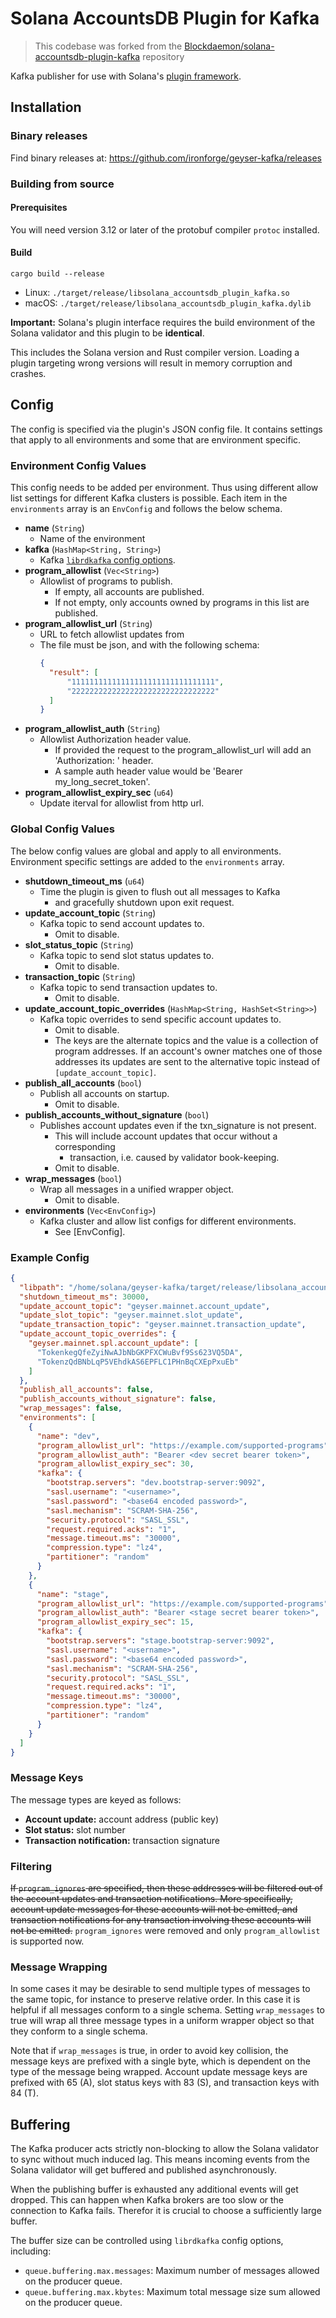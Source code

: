 # Solana AccountsDB Plugin for Kafka

> This codebase was forked from the [Blockdaemon/solana-accountsdb-plugin-kafka](https://github.com/Blockdaemon/solana-accountsdb-plugin-kafka) repository

Kafka publisher for use with Solana's [plugin framework](https://docs.solana.com/developing/plugins/geyser-plugins).

## Installation

### Binary releases

Find binary releases at: https://github.com/ironforge/geyser-kafka/releases

### Building from source

#### Prerequisites

You will need version 3.12 or later of the protobuf compiler `protoc` installed.

#### Build

```shell
cargo build --release
```

- Linux: `./target/release/libsolana_accountsdb_plugin_kafka.so`
- macOS: `./target/release/libsolana_accountsdb_plugin_kafka.dylib`

**Important:** Solana's plugin interface requires the build environment of the Solana validator and this plugin to be **identical**.

This includes the Solana version and Rust compiler version.
Loading a plugin targeting wrong versions will result in memory corruption and crashes.

## Config

The config is specified via the plugin's JSON config file. It contains settings that apply to all
environments and some that are environment specific.

### Environment Config Values

This config needs to be added per environment. Thus using different allow list settings for
different Kafka clusters is possible. Each item in the `environments` array is an `EnvConfig`
and follows the below schema.

* **name** (`String`)
    * Name of the environment
* **kafka** (`HashMap<String, String>`)
    * Kafka [`librdkafka` config options](https://github.com/edenhill/librdkafka/blob/master/CONFIGURATION.md).
* **program_allowlist** (`Vec<String>`)
    * Allowlist of programs to publish.
        * If empty, all accounts are published.
        * If not empty, only accounts owned by programs in this list are published.
* **program_allowlist_url** (`String`)
    * URL to fetch allowlist updates from
    * The file must be json, and with the following schema:
      ```json
      {
        "result": [
            "11111111111111111111111111111111",
            "22222222222222222222222222222222"
        ]
      }
      ```
* **program_allowlist_auth** (`String`)
    * Allowlist Authorization header value.
        * If provided the request to the program_allowlist_url will add an
            'Authorization: <value>' header.
        * A sample auth header value would be 'Bearer my_long_secret_token'.
* **program_allowlist_expiry_sec** (`u64`)
    * Update iterval for allowlist from http url.

### Global Config Values

The below config values are global and apply to all environments. Environment specific settings
are added to the `environments` array.

* **shutdown_timeout_ms** (`u64`)
    * Time the plugin is given to flush out all messages to Kafka
        * and gracefully shutdown upon exit request.
* **update_account_topic** (`String`)
    * Kafka topic to send account updates to.
        * Omit to disable.
* **slot_status_topic** (`String`)
    * Kafka topic to send slot status updates to.
        * Omit to disable.
* **transaction_topic** (`String`)
    * Kafka topic to send transaction updates to.
        * Omit to disable.
* **update_account_topic_overrides** (`HashMap<String, HashSet<String>>`)
    * Kafka topic overrides to send specific account updates to. 
      * Omit to disable. 
      * The keys are the alternate topics and the value is a collection of program addresses.
        If an account's owner matches one of those addresses its updates are sent to the
        alternative topic instead of `[update_account_topic]`.
* **publish_all_accounts** (`bool`)
    * Publish all accounts on startup.
        * Omit to disable.
* **publish_accounts_without_signature** (`bool`)
    * Publishes account updates even if the txn_signature is not present.
        * This will include account updates that occur without a corresponding
            * transaction, i.e. caused by validator book-keeping.
        * Omit to disable.
* **wrap_messages** (`bool`)
    * Wrap all messages in a unified wrapper object.
        * Omit to disable.
* **environments** (`Vec<EnvConfig>`)
    * Kafka cluster and allow list configs for different environments.
        * See [EnvConfig].

### Example Config

```json
{
  "libpath": "/home/solana/geyser-kafka/target/release/libsolana_accountsdb_plugin_kafka.so",
  "shutdown_timeout_ms": 30000,
  "update_account_topic": "geyser.mainnet.account_update",
  "update_slot_topic": "geyser.mainnet.slot_update",
  "update_transaction_topic": "geyser.mainnet.transaction_update",
  "update_account_topic_overrides": {
    "geyser.mainnet.spl.account_update": [
      "TokenkegQfeZyiNwAJbNbGKPFXCWuBvf9Ss623VQ5DA",
      "TokenzQdBNbLqP5VEhdkAS6EPFLC1PHnBqCXEpPxuEb"
    ]
  },
  "publish_all_accounts": false,
  "publish_accounts_without_signature": false,
  "wrap_messages": false,
  "environments": [
    {
      "name": "dev",
      "program_allowlist_url": "https://example.com/supported-programs",
      "program_allowlist_auth": "Bearer <dev secret bearer token>",
      "program_allowlist_expiry_sec": 30,
      "kafka": {
        "bootstrap.servers": "dev.bootstrap-server:9092",
        "sasl.username": "<username>",
        "sasl.password": "<base64 encoded password>",
        "sasl.mechanism": "SCRAM-SHA-256",
        "security.protocol": "SASL_SSL",
        "request.required.acks": "1",
        "message.timeout.ms": "30000",
        "compression.type": "lz4",
        "partitioner": "random"
      }
    },
    {
      "name": "stage",
      "program_allowlist_url": "https://example.com/supported-programs",
      "program_allowlist_auth": "Bearer <stage secret bearer token>",
      "program_allowlist_expiry_sec": 15,
      "kafka": {
        "bootstrap.servers": "stage.bootstrap-server:9092",
        "sasl.username": "<username>",
        "sasl.password": "<base64 encoded password>",
        "sasl.mechanism": "SCRAM-SHA-256",
        "security.protocol": "SASL_SSL",
        "request.required.acks": "1",
        "message.timeout.ms": "30000",
        "compression.type": "lz4",
        "partitioner": "random"
      }
    }
  ]
}
```

### Message Keys

The message types are keyed as follows:
- **Account update:** account address (public key)
- **Slot status:** slot number
- **Transaction notification:** transaction signature

### Filtering

~~If `program_ignores` are specified, then these addresses will be filtered out of the account updates
and transaction notifications.  More specifically, account update messages for these accounts will not be emitted,
and transaction notifications for any transaction involving these accounts will not be
emitted.~~
`program_ignores` were removed and only `program_allowlist` is supported now.

### Message Wrapping

In some cases it may be desirable to send multiple types of messages to the same topic,
for instance to preserve relative order.  In this case it is helpful if all messages conform to a single schema.
Setting `wrap_messages` to true will wrap all three message types in a uniform wrapper object so that they
conform to a single schema.

Note that if `wrap_messages` is true, in order to avoid key collision, the message keys are prefixed with a single byte,
which is dependent on the type of the message being wrapped.  Account update message keys are prefixed with
65 (A), slot status keys with 83 (S), and transaction keys with 84 (T).

## Buffering

The Kafka producer acts strictly non-blocking to allow the Solana validator to sync without much induced lag.
This means incoming events from the Solana validator will get buffered and published asynchronously.

When the publishing buffer is exhausted any additional events will get dropped.
This can happen when Kafka brokers are too slow or the connection to Kafka fails.
Therefor it is crucial to choose a sufficiently large buffer.

The buffer size can be controlled using `librdkafka` config options, including:
- `queue.buffering.max.messages`: Maximum number of messages allowed on the producer queue.
- `queue.buffering.max.kbytes`: Maximum total message size sum allowed on the producer queue.
